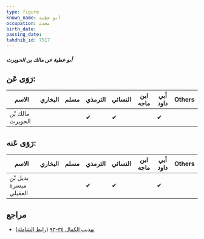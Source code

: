 ```yaml
---
type: figure
known_name: أبو عطية
occupation: محدث
birth_date:
passing_date:
tahdhib_id: 7517
---
```

##### أبو عطية عن مالك بن الحويرث

## رَوَى عَن:
| الاسم            | البخاري | مسلم | الترمذي | النسائي | ابن ماجه | أبي داود | Others |
| ---------------- | ------- | ---- | ------- | ------- | -------- | -------- | ------ |
| مالك بْن الحويرث |         |      | ✔       | ✔       |          | ✔        |        |
## رَوَى عَنه:
| الاسم                  | البخاري | مسلم | الترمذي | النسائي | ابن ماجه | أبي داود | Others |
| ---------------------- | ------- | ---- | ------- | ------- | -------- | -------- | ------ |
| بديل بْن ميسرة العقيلي |         |      | ✔       | ✔       |          | ✔        |        |
## مراجع
- [تهذيب الكمال ٣٤-٩٣](obsidian://open?vault=Tahdhib-al-Kamal&file=Figures/٧٥١٧-أبو%20عطية%20عن%20مالك%20بن%20الحويرث) ([رابط الشاملة](https://shamela.ws/book/3722/18210))